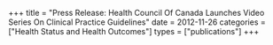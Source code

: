 +++
title = "Press Release: Health Council Of Canada Launches Video Series On Clinical Practice Guidelines"
date = 2012-11-26
categories = ["Health Status and Health Outcomes"]
types = ["publications"]
+++
